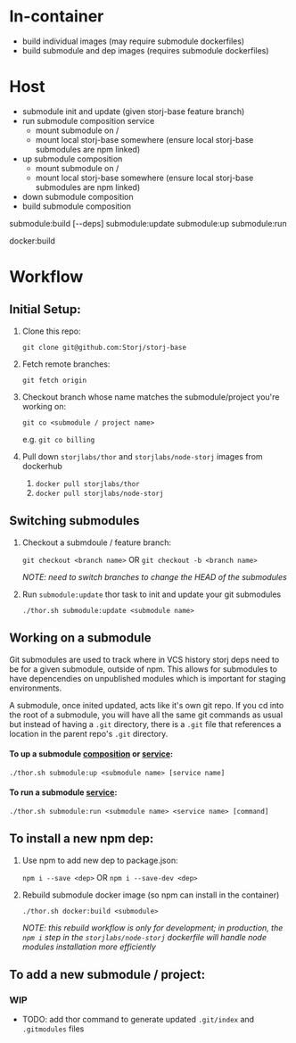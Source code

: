 In-container
============

- build individual images
  (may require submodule dockerfiles)
- build submodule and dep images
  (requires submodule dockerfiles)


Host
============
- submodule init and update (given storj-base feature branch)
- run submodule composition service
  - mount submodule on /
  - mount local storj-base somewhere
    (ensure local storj-base submodules are npm linked)
- up submodule composition
  - mount submodule on /
  - mount local storj-base somewhere
    (ensure local storj-base submodules are npm linked)
- down submodule composition
- build submodule composition


submodule:build [--deps] <submodule name>
submodule:update <submodule name>
submodule:up <submodule name>
submodule:run <submodule name>


docker:build <name>


Workflow
========

Initial Setup:
--------------

1. Clone this repo:

    `git clone git@github.com:Storj/storj-base`
  
1. Fetch remote branches:

    `git fetch origin`
  
1. Checkout branch whose name matches the submodule/project you're working on:

    `git co <submodule / project name>`

     e.g. `git co billing`
  
1. Pull down `storjlabs/thor` and `storjlabs/node-storj` images from dockerhub
    1. `docker pull storjlabs/thor`
    2. `docker pull storjlabs/node-storj`
    
    


Switching submodules
--------------------

1. Checkout a submdoule / feature branch:

    `git checkout <branch name>` OR `git checkout -b <branch name>`
    
    _NOTE: need to switch branches to change the HEAD of the submodules_
    
1. Run `submodule:update` thor task to init and update your git submodules

    `./thor.sh submodule:update <submodule name>`
  
  
  
Working on a submodule
----------------------
  
Git submodules are used to track where in VCS history storj deps need to be for a given submodule, outside of npm. This allows for submodules to have depencendies on unpublished modules which is important for staging environments.
  
A submodule, once inited updated, acts like it's own git repo. If you cd into the root of a submodule, you will have all the same git commands as usual but instead of having a `.git` directory, there is a `.git` file that references a location in the parent repo's `.git` directory.

#### To up a submodule [composition]() or [service]():

`./thor.sh submodule:up <submodule name> [service name]`


#### To run a submodule [service]():

`./thor.sh submodule:run <submodule name> <service name> [command]`



To install a new npm dep:
-------------------------

1. Use npm to add new dep to package.json:

    `npm i --save <dep>` OR `npm i --save-dev <dep>`
    
1. Rebuild submodule docker image (so npm can install in the container)
    
    `./thor.sh docker:build <submodule>`
    
    _NOTE: this rebuild workflow is only for development; in production, the `npm i` step in the `storjlabs/node-storj` dockerfile will handle node modules installation more efficiently_



To add a new submodule / project:
---------------------------------

### WIP

- TODO: add thor command to generate updated `.git/index` and `.gitmodules` files



